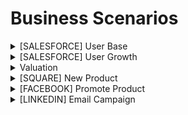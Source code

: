# Business Scenarios

<details>

<summary> [SALESFORCE] User Base </summary>

Suppose as a Netflix product Analyst you are speaking with a Product Manager of Netflix. You get the question as to "I would want to understand user base of Netflix". What would be your approach?

**Answer**

This type of questions are basically a coversation and tries to judge your skills in breaking down the problem statement and providing an analytical solution.

- Ask follow up questions, these problem statements are kept vague to encourage you to ask questions
- Define KPIs
- Speak about your assumptions
- Break down the problem statement into 2-3 pieces and tell how would you solve them
</details>

<details>

<summary> [SALESFORCE] User Growth </summary>

Suppose your company has launched a Survey Monkey competitor and the PM wants to understand user growth. There are 2 flavors of the product:

- Unlimited survey's for 3 for a pro license
- One survey per license for a normal license

**Answer**

This type of questions are basically a coversation and tries to judge your skills in breaking down the problem statement and providing an analytical solution.

- Ask follow up questions, these problem statements are kept vague to encourage you to ask questions
- Define KPIs
- Speak about your assumptions
- Break down the problem statement into 2-3 pieces and tell how would you solve them
</details>

<details>

<summary> Valuation </summary>

Let's say that you're working at Netflix.

The company executives are working to renew a deal with another TV network that grants Netflix exclusive licensing to stream their hit TV series (think something like Friends or The Office). One of the executives wants to know how to approach this deal.

We know that the TV show has been on Netflix for a year already. 

How would you approach valuing the benefit of keeping this show on Netflix?

**Answer**

Some of the factors which you can consider are as follows:

- Has the viewership stayed consistent or waned?
- Has there been any Social media backlash?
- Is there a new season or reunion or movie coming up?
- How many people who viewed this on Netflix renewed their subscriptions?
- What percent of viewers who saw this completed the entire series?
- How many of the people are repeat viewers of this seris?
</details>

<details>

<summary> [SQUARE] New Product</summary>

Let’s say that you’re in charge of Square’s small business division. 

The CEO wants to hire a customer success manager for help managing a new software product. Another executive thinks that it’s worth just instituting a free trial instead.

What would be your recommendation on utilizing a customer success manager versus just a free trial to get new or existing customers to use the new product?

**ANSWER PENDING**
</details>

<details>

<summary> [FACEBOOK] Promote Product</summary>
[📖Source](https://www.interviewquery.com/questions/promoting-instagram) 

Let's say you work on the growth team at Facebook and are tasked with promoting Instagram from within the Facebook app.

Where and how could you promote Instagram through Facebook?

**Answer**

Goal: Increase awareness of Instragram through Facebook Hypothesis: Showing Instragram ads to users in their News Feed will increase the likelihood that they will login to Instragram by $$X%$$.

Run A/B test:
- Control group: no changes
- Variant group: will be shown Instagram ads as the first ad they see when scrolling through their News Feed.
- Randomly assign users to each group, making sure they’re not biased and are representative of the population.
- Set a significance level like 95%
- Set experiment time, how long the long experiement run
- Set the power,usually 80%
- Esimate intended effect size - 20%

Metrics:
- Number of Instagram logins after being exposed to the Instagram ad, 24 hours
- Instagram logins / number of users - Percent logging into Instagram after using Facebook
- Stop-gap metric: Ad revenue, CTR, revenue per session. Since we’re taking up ad space, we want to see how much these ads cost us
- The other idea is: Notifying ppl on Facebook when their friends join Instagram. We can do a regression of number of friends on Instagram vs % of those users who use Instagram

Another thing to add to this would be to look at including an Instagram reference/clickable when a user uploads a new photo/video to Facebook. It is a natural fit there since Instagram is a photo/video sharing paltform and it is a natural integration to bring those together for those users who do not have Instagram.
</details>

<details>

<summary> [LINKEDIN] Email Campaign</summary>

[Source](https://www.linkedin.com/feed/update/urn:li:activity:6984161706524442624/)

LinkedIn’s marketing team tested two versions of email campaigns, A and B, in San Francisco(SF) and New York City (NYC). Of the 100,000 emails sent, 80% of the emails were version A while the rest were version B. Address the two questions below to guide the marketing team.
- Given that the click-through-rate (CTR) of email A was 15% while that of email B was 30%, which version is more effective?
- In SF, the CTR of email A was 15% while that of email B was 12.5%. In NYC, the CTR of email A was 15% while that of email B was 41.7%. 

The summary table below shows the number of emails per variation per city. Explain your assessment

	| Variations | NYC    | SF     |
	|------------|--------|--------|
	| A          | 20,000 | 60,000 |
	| B          | 12,000 | 8,000  |

**Answer**

**[Candidate]** Before I address your question, I will first organize CTR numbers you presented in a summary table:

	| Variations | Size   | CTR | Count  |
	|------------|--------|-----|--------|
	| A          | 80,000 | 15% | 12,000 |
	| B          | 20,000 | 30% | 6,000  |

As you mentioned, a total of 100,000 emails were dispatched, 80% being email A while the remaining being email B. Given the 15% CTR for email A and 30% CTR for email B, the counts of conversions were 12,000 and 6,000, A and B respectively. 

**[Interviewer]** Very well. What is your assessment?

**[Candidate]** Just based on CTR’s, email is more effective in conversion. However, the result might be due to chance.

**[Interviewer]** Can you elaborate?

**[Candidate]** To assess the CTR difference between the two emails, I would suggest a statistical test.

**[Interviewer]** Interesting. How would you use a statistical test?

**[Candidate]** First, I would state the hypothesis:

$$H_o$$: The CTR’s of emails A and B are the same.
$$H_a$$: The CTR’s of emails A and B are different.

Second, I would use either a chi-square contingency test or a T-test for two-sample proportions. If p-value of a test is less than the significance level at 0.05, reject the null hypothesis and conclude there is statistical significance in the CTR’s of the two emails. Finally, I can conclude that email B brings higher CTR than email A.

**[Interviewer]** Okay. Do you believe the unequal sample sizes between A and B pose an issue?

**[Candidate]** Not necessarily. I could foresee how the test's power may decrease as a consequence of the unequal sample size. However, one of the statistical tests I proposed assume that the sample size being equal. Therefore, I do not see an issue.

Coming to the second question:

**[Candidate]** The change in click-through-rates within each city is a well-known statistical phenomenon called Simpson’s Paradox, which states that trend changes or reverses when observations are grouped. In the previous problem, you stated that the CTR of email A was 15%
while that of email B was 30%, which suggests that email B produced higher CTR than email A. However, within SF, email A performed better than email B.

**[Interviewer]** Your observation that the reversal in CTR’s is Simpson’s Paradox is correct. What else can you tell me about the problem?

**[Candidate]** As I had done in the previous problem, let me organize the numbers in a summary table, rounded:

	|            | Total        |              | NYC    |               | SF     |               |
	|------------|--------------|--------------|--------|---------------|--------|---------------|
	| Variations | Size         | Conversions  | Size   | Conversions   | Size   | Conversions   |
	| A          | 80,000 (80%) | 12,000 (15%) | 20,000 | 3,000 (15%)   | 60,000 | 9000 (15%)    |
	| B          | 20,000 (20%) | 6,000 (30%)  | 12,000 | 5,000 (41.7%) | 8,000  | 1,000 (12.5%) |

I have generic observations about the table. I see that the distribution of emails are higher for version B than A. I also see that San Francisco received higher allocation of email A than New York while New York received higher allocation of email B than email A.

**[Interviewer]** Okay, do you see any issues with unequal email allocations between the two cities?

**[Candidate]** Not at all as the primary metric is proportion, not count.

**[Interviewer]** Do you have a hypothesis on why CTR’s vary?

**[Candidate]** I presume that the version A email could be a generic email that does not improve CTR in one city over another. Version B might resonate with NYC market; hence, the CTR is at least 3X higher than that of version A. Perhaps, version B includes jobs in a finance industry that’s more prevalent in NYC than SF. I want to emphasize that the observed CTR’s occurred due to chance alone.

**[Interviewer]** What statistical method would you use to validate whether cities affect click-through-rate of emails?

**[Candidate]** If we disregard the possibility of interaction effect between email variations and cities, then we can use T-test for sample proportions to test whether cities affect email conversions.

First, I would establish the following hypothesis:
$$H_o: CTR_{NYC} = CTR_{SF}$$
$$H_a: CTR_{NYC} ≠ CTR_{SF}$$
Next, I would create the following numerical summary pooled across variations by city:

	| Cities | Calculations                        | CTR's |
	|--------|-------------------------------------|-------|
	| NYC    | (3,000 + 5,000) / (20,000 + 12,000) | 25%   |
	| SF     | (9,000 + 1,000)/6,000 + 60,000)     | -15%  |

Next, I would calculate the sample standard error, and calculate the T-statistic:
$$T − Statistic = \frac{(CTR_{NYC} − CTR_{SF})}{SE}$$
If the corresponding p-value is less than the usual significance level at 0.05, then reject the null hypothesis and conclude that there is statistical significance in the difference between the CTRs in the two cities at the significance level of 0.05.

**[Interviewer]** Could you have used a one-sample T-test?

**[Candidate]** Let me think. I believe it is possible to use a one-sample T-test. Instead of comparing the difference of CTR’s between NYC and SF, I can compare if the difference of CTR’s against 0 such that the hypothesis statements is now the following:
$$H_o: (CTR_{NYC} − CTR_{SF}) = 0$$
$$H_a: (CTR_{NYC} − CTR_{SF}) ≠ 0$$

Based on this change, the T-statistic is calculated as follows:
$$T − Statistic = [(CTR_{NYC} − CTR_{SF}) − 0] / SE$$

**[Interviewer]** Suppose that we do care about the interaction effect between city and variation. How would you evaluate it?

**[Candidate]** As I think about this problem more, I realize that I could have applied ANOVA with two main effects and one-interaction effect. The model could assess three null hypothesis at the same time:

- *Hypothesis 1 - There is no difference in CTRs between NYC and SF.*
- *Hypothesis 2 - There is no difference in CTRs between variations A and B.*
- *Hypothesis 3 - There is an interaction effect on CTRs between cities and variations.*

The ANOVA test would provde statistical significance of each of the three terms measured. If there is an interaction effect between the city and email variation, then the p-value of the interaction term will be less than the significance level.

**[Interviewer]** Okay, what is your final recommendation to the marketing team upon learning that there is an interaction effect?

**[Candidate]** I would explain that the statistical test result suggests that there is an effect on CTR given the variation across cities and emails. I would then advise that the study is expanded on more markets to assess this business hypothesis further. In addition, I would suggest that more variations of the email are tested to assess the following assumption - emails tailored to a city’s demography performs better than a generic version across markets.
 
	| Assessments             | Rating | Comments                                                                                                                                                                                                                                                                                                                                                                                                                                                                                              |
	|-------------------------|--------|-------------------------------------------------------------------------------------------------------------------------------------------------------------------------------------------------------------------------------------------------------------------------------------------------------------------------------------------------------------------------------------------------------------------------------------------------------------------------------------------------------|
	| Statistical Methodology | 4      | In both problems, the candidate's statistical know-how was fairly strong.  In problem #1, she devised a statistical framework that addressed the interview question.  Her approach of utilizing T-test was appropriate.   In problem #2, most of her responses were solid except on a follow-up question involving one-sample T-test.  Given that sample-size difference between the two groups, mathematically, the statistical test is not possible.                                                |
	| Product Sense           | 5      | In both questions, she ensured that her responses are grounded in the marketing problem.  She devised a numerical summary, making sense of the CTR metrics.  This allowed her to suggests approaches that aligned with the problem.  Lastly, in her last problem, when asked about her recommendation, she offered sound suggestions.  The idea of testing email variations on more than two emails makes sense to assess whether emails  focused on target market perform better than a general one. |
	| Communication           | 5      | The candidate ensured that she understood the problems, illustrating a numerical summary and explaining her analysis clearly.  Her explanation of statistical were easy to follow and comprehensive. Lastly, she clearly explained recommendations to a  marketing team, suggesting that she possesses fluidity in stakeholder engagement.                                                                                                                                                            |
</details>
